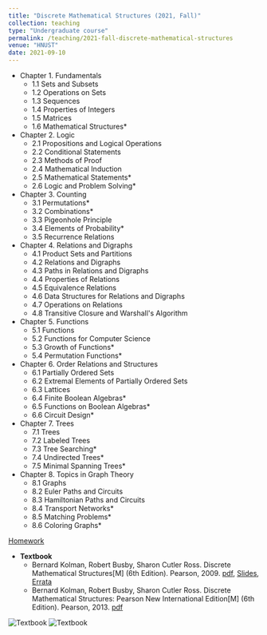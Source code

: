 ```yaml
---
title: "Discrete Mathematical Structures (2021, Fall)"
collection: teaching
type: "Undergraduate course"
permalink: /teaching/2021-fall-discrete-mathematical-structures
venue: "HNUST"
date: 2021-09-10
---
```

* Chapter 1. Fundamentals
  * 1.1 Sets and Subsets
  * 1.2 Operations on Sets
  * 1.3 Sequences
  * 1.4 Properties of Integers
  * 1.5 Matrices
  * 1.6 Mathematical Structures*
* Chapter 2. Logic
  * 2.1 Propositions and Logical Operations
  * 2.2 Conditional Statements
  * 2.3 Methods of Proof
  * 2.4 Mathematical Induction
  * 2.5 Mathematical Statements*
  * 2.6 Logic and Problem Solving*
* Chapter 3. Counting
  * 3.1 Permutations*
  * 3.2 Combinations*
  * 3.3 Pigeonhole Principle
  * 3.4 Elements of Probability*
  * 3.5 Recurrence Relations
* Chapter 4. Relations and Digraphs
  * 4.1 Product Sets and Partitions
  * 4.2 Relations and Digraphs
  * 4.3 Paths in Relations and Digraphs
  * 4.4 Properties of Relations
  * 4.5 Equivalence Relations
  * 4.6 Data Structures for Relations and Digraphs
  * 4.7 Operations on Relations
  * 4.8 Transitive Closure and Warshall's Algorithm
* Chapter 5. Functions
  * 5.1 Functions
  * 5.2 Functions for Computer Science
  * 5.3 Growth of Functions*
  * 5.4 Permutation Functions*
* Chapter 6. Order Relations and Structures
  * 6.1 Partially Ordered Sets
  * 6.2 Extremal Elements of Partially Ordered Sets
  * 6.3 Lattices
  * 6.4 Finite Boolean Algebras*
  * 6.5 Functions on Boolean Algebras*
  * 6.6 Circuit Design*
* Chapter 7. Trees
  * 7.1 Trees
  * 7.2 Labeled Trees
  * 7.3 Tree Searching*
  * 7.4 Undirected Trees*
  * 7.5 Minimal Spanning Trees*
* Chapter 8. Topics in Graph Theory
  * 8.1 Graphs
  * 8.2 Euler Paths and Circuits
  * 8.3 Hamiltonian Paths and Circuits
  * 8.4 Transport Networks*
  * 8.5 Matching Problems*
  * 8.6 Coloring Graphs*

[Homework](https://github.com/guoshengkang/guoshengkang.github.io/blob/master/_teaching/2021-fall-discrete-mathematical-structures-HW.md)  
* **Textbook**
  * Bernard Kolman, Robert Busby, Sharon Cutler Ross. Discrete Mathematical Structures[M] (6th Edition). Pearson, 2009. [pdf](https://pan.baidu.com/s/1GqlOvWpghCkHLEddAmHShA), [Slides](https://pan.baidu.com/s/1xM7PZ4Kh25ojoO39kwMIOA), [Errata](https://github.com/guoshengkang/guoshengkang.github.io/blob/master/_teaching/errors-in-discrete-mathematical-structures.md)  
  * Bernard Kolman, Robert Busby, Sharon Cutler Ross. Discrete Mathematical Structures: Pearson New International Edition[M] (6th Edition). Pearson, 2013. [pdf](https://pan.baidu.com/s/1CdISYnIbjFyGu3LCYCIVeA)

![Textbook](http://guoshengkang.github.io/files/2021_Fall_Discrete_Mathematical_Structures-教材封面1.jpg)&nbsp;![Textbook](http://guoshengkang.github.io/files/2021_Fall_Discrete_Mathematical_Structures-教材封面2.jpg)
